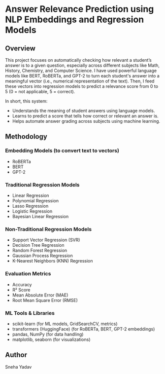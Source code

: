# Answer Relevance Prediction using NLP Embeddings and Regression Models

## Overview
This project focuses on automatically checking how relevant a student’s answer is to a given question, especially across different subjects like Math, History, Chemistry, and Computer Science.
I have used powerful language models like BERT, RoBERTa, and GPT-2 to turn each student's answer into a meaningful vector (i.e., numerical representation of the text). Then, I feed these vectors into regression models to predict a relevance score from 0 to 5 (0 = not applicable, 5 = correct).

In short, this system:
- Understands the meaning of student answers using language models.
- Learns to predict a score that tells how correct or relevant an answer is.
- Helps automate answer grading across subjects using machine learning.

## Methodology
### Embedding Models (to convert text to vectors)
- RoBERTa
- BERT
- GPT-2

### Traditional Regression Models
- Linear Regression
- Polynomial Regression
- Lasso Regression
- Logistic Regression
- Bayesian Linear Regression

### Non-Traditional Regression Models
- Support Vector Regression (SVR)
- Decision Tree Regression
- Random Forest Regression
- Gaussian Process Regression
- K-Nearest Neighbors (KNN) Regression

### Evaluation Metrics
- Accuracy
- R² Score
- Mean Absolute Error (MAE)
- Root Mean Square Error (RMSE)

### ML Tools & Libraries
- scikit-learn (for ML models, GridSearchCV, metrics)
- transformers (HuggingFace) (for RoBERTa, BERT, GPT-2 embeddings)
- pandas, NumPy (for data handling)
- matplotlib, seaborn (for visualizations)

## Author
Sneha Yadav
